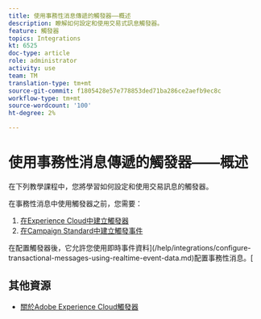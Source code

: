 ```yaml
---
title: 使用事務性消息傳遞的觸發器——概述
description: 瞭解如何設定和使用交易式訊息觸發器。
feature: 觸發器
topics: Integrations
kt: 6525
doc-type: article
role: administrator
activity: use
team: TM
translation-type: tm+mt
source-git-commit: f1805428e57e778853ded71ba286ce2aefb9ec8c
workflow-type: tm+mt
source-wordcount: '100'
ht-degree: 2%

---
```



# 使用事務性消息傳遞的觸發器——概述

在下列教學課程中，您將學習如何設定和使用交易訊息的觸發器。

在事務性消息中使用觸發器之前，您需要：

1. [在Experience Cloud中建立觸發器](/help/integrations/create-a-trigger-in-experience-cloud.md)
2. [在Campaign Standard中建立觸發事件](/help/integrations/create-a-trigger-event.md)

在配置觸發器後，它允許您使用即時事件資料](/help/integrations/configure-transactional-messages-using-realtime-event-data.md)配置事務性消息。[

## 其他資源

* [關於Adobe Experience Cloud觸發器](https://experienceleague.adobe.com/docs/campaign-standard/using/integrating-with-adobe-cloud/working-with-campaign-and-triggers/about-adobe-experience-cloud-triggers.html?lang=en#integrating-with-adobe-cloud)
